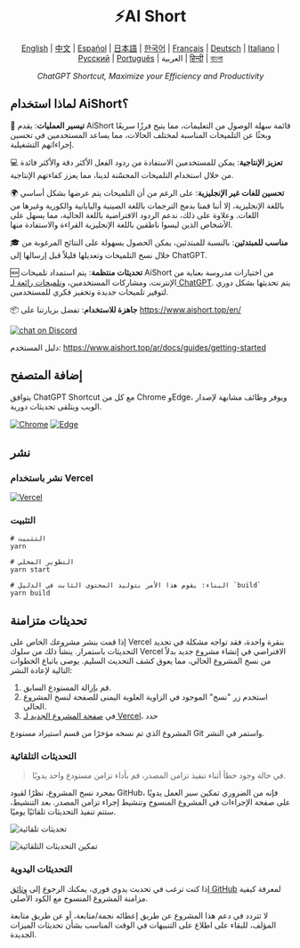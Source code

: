 <h1 align="center">
⚡️AI Short
</h1>
<p align="center">
    <a href="/README-en.md">English</a> | <a href="/README.md">中文</a> |
<a href="./README-es.md">Español</a> |
<a href="./README-ja.md">日本語</a> |
<a href="./README-ko.md">한국어</a> |
<a href="./README-fr.md">Français</a> |
<a href="./README-de.md">Deutsch</a> |
<a href="./README-it.md">Italiano</a> |
<a href="./README-ru.md">Русский</a> |
<a href="./README-pt.md">Português</a> |
العربية |
<a href="./README-hi.md">हिन्दी</a> |
<a href="./README-bn.md">বাংলা</a>
</p>
<p align="center">
    <em>ChatGPT Shortcut, Maximize your Efficiency and Productivity</em>
</p>

## لماذا استخدام AiShort؟

🚀 **تيسير العمليات**: يقدم AiShort قائمة سهلة الوصول من التعليمات، مما يتيح فرزًا سريعًا وبحثًا عن التلميحات المناسبة لمختلف الحالات، مما يساعد المستخدمين في تحسين إجراءاتهم التشغيلية.

💻 **تعزيز الإنتاجية**: يمكن للمستخدمين الاستفادة من ردود الفعل الأكثر دقة والأكثر فائدة من خلال استخدام التلميحات المحسّنة لدينا، مما يعزز كفاءتهم الإنتاجية.

🌍 **تحسين للغات غير الإنجليزية**: على الرغم من أن التلميحات يتم عرضها بشكل أساسي باللغة الإنجليزية، إلا أننا قمنا بدمج الترجمات باللغة الصينية واليابانية والكورية وغيرها من اللغات. وعلاوة على ذلك، ندعم الردود الافتراضية باللغة الحالية، مما يسهل على الأشخاص الذين ليسوا ناطقين باللغة الإنجليزية القراءة والاستفادة منها.

🎓 **مناسب للمبتدئين**: بالنسبة للمبتدئين، يمكن الحصول بسهولة على النتائج المرغوبة من خلال نسخ التلميحات وتعديلها قليلاً قبل إرسالها إلى ChatGPT.

🆕 **تحديثات منتظمة**: يتم استمداد تلميحات AiShort من اختيارات مدروسة بعناية من الإنترنت، ومشاركات المستخدمين، و[تلميحات رائعة لـ ChatGPT](https://github.com/f/awesome-chatgpt-prompts). يتم تحديثها بشكل دوري لتوفير تلميحات جديدة وتحفيز فكري للمستخدمين.

📦 **جاهزة للاستخدام**: تفضل بزيارتنا على <https://www.aishort.top/en/>

<a href="https://discord.gg/PZTQfJ4GjX">
   <img src="https://img.shields.io/discord/1048780149899939881?color=%2385c8c8&label=Discord&logo=discord&style=for-the-badge" alt="chat on Discord" />
</a>

دليل المستخدم: <https://www.aishort.top/ar/docs/guides/getting-started>

## إضافة المتصفح

يتوافق ChatGPT Shortcut مع كل من Chrome وEdge، ويوفر وظائف مشابهة لإصدار الويب ويتلقى تحديثات دورية.

<a href="https://chrome.google.com/webstore/detail/chatgpt-shortcut/blcgeoojgdpodnmnhfpohphdhfncblnj">
  <img src="https://img.newzone.top/2023-06-05-12-28-49.png?imageMogr2/format/webp"  alt="Chrome" valign="middle" /></a>

<a href="https://microsoftedge.microsoft.com/addons/detail/chatgpt-shortcut/hnggpalhfjmdhhmgfjpmhlfilnbmjoin">
  <img src="https://img.newzone.top/2023-06-05-12-26-20.png?imageMogr2/format/webp" alt="Edge" valign="middle" /></a>

## نشر

### نشر باستخدام Vercel

[![Vercel](https://vercel.com/button)](https://vercel.com/new/clone?repository-url=https%3A%2F%2Fgithub.com%2Frockbenben%2FChatGPT-Shortcut%2Ftree%2Fgh-pages)

### التثبيت

```shell
# التثبيت
yarn

# التطوير المحلي
yarn start

# البناء: يقوم هذا الأمر بتوليد المحتوى الثابت في الدليل `build`
yarn build
```

## تحديثات متزامنة

إذا قمت بنشر مشروعك الخاص على Vercel بنقرة واحدة، فقد تواجه مشكلة في تحديد التحديثات باستمرار. ينشأ ذلك من سلوك Vercel الافتراضي في إنشاء مشروع جديد بدلاً من نسخ المشروع الحالي، مما يعوق كشف التحديث السليم. يوصى باتباع الخطوات التالية لإعادة النشر:

1. قم بإزالة المستودع السابق.
2. استخدم زر "نسخ" الموجود في الزاوية العلوية اليمنى للصفحة لنسخ المشروع الحالي.
3. في [صفحة المشروع الجديد لـ Vercel](https://vercel.com/new)، حدد

 المشروع الذي تم نسخه مؤخرًا من قسم استيراد مستودع Git واستمر في النشر.

### التحديثات التلقائية

> في حالة وجود خطأ أثناء تنفيذ تزامن المصدر، قم بأداء تزامن مستودع واحد يدويًا.

بمجرد نسخ المشروع، نظرًا لقيود GitHub، فإنه من الضروري تمكين سير العمل يدويًا على صفحة الإجراءات في المشروع المنسوخ وتنشيط إجراء تزامن المصدر. بعد التنشيط، ستتم تنفيذ التحديثات تلقائيًا يوميًا.

![تحديثات تلقائية](https://img.newzone.top/2023-05-19-11-57-59.png?imageMogr2/format/webp)

![تمكين التحديثات التلقائية](https://img.newzone.top/2023-05-19-11-59-26.png?imageMogr2/format/webp)

### التحديثات اليدوية

إذا كنت ترغب في تحديث يدوي فوري، يمكنك الرجوع إلى [وثائق GitHub](https://docs.github.com/en/pull-requests/collaborating-with-pull-requests/working-with-forks/syncing-a-fork) لمعرفة كيفية مزامنة المشروع المنسوخ مع الكود الأصلي.

لا تتردد في دعم هذا المشروع عن طريق إعطائه نجمة/متابعة، أو عن طريق متابعة المؤلف، للبقاء على اطلاع على التنبيهات في الوقت المناسب بشأن تحديثات الميزات الجديدة.

